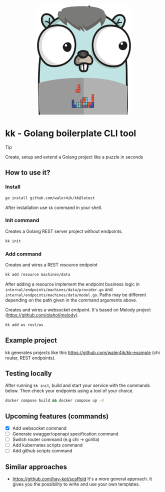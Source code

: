 <p align="center">
    <img src="logo.png" width="300" height="350">
</p>

# kk - Golang boilerplate CLI tool
> [!TIP]
> Create, setup and extend a Golang project like a puzzle in seconds

## How to use it?
### Install

```zsh
go install github.com/waler4ik/kk@latest
```
After installation use `kk` command in your shell.

### Init command
Creates a Golang REST server project without endpoints.

```zsh
kk init 
```

### Add command
Creates and wires a REST resource endpoint
```zsh
kk add resource machines/data
```
After adding a resource implement the endpoint business logic in `internal/endpoints/machines/data/provider.go` and `internal/endpoints/machines/data/model.go`.
Paths may be different depending on the path given in the command arguments above.

Creates and wires a websocket endpoint. It's based on Melody project (https://github.com/olahol/melody).
```zsh
kk add ws rest/ws
```

## Example project
kk generates projects like this https://github.com/waler4ik/kk-example (chi router, REST endpoints).

## Testing locally
After running `kk init`, build and start your service with the commands below. Then check your endpoints using a tool of your choice.
```zsh
docker compose build && docker compose up -d
```
## Upcoming features (commands)
- [x] Add websocket command
- [ ] Generate swagger/openapi specification command
- [ ] Switch router command (e.g chi -> gorilla)
- [ ] Add kubernetes scripts command
- [ ] Add github scripts command

## Similar approaches 
- https://github.com/hay-kot/scaffold It's a more general approach. It gives you the possibility to write and use your own templates.
